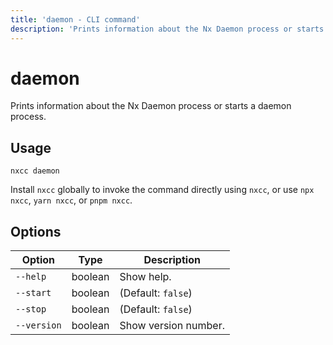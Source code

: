 ```yaml
---
title: 'daemon - CLI command'
description: 'Prints information about the Nx Daemon process or starts a daemon process.'
---
```


# daemon

Prints information about the Nx Daemon process or starts a daemon process.

## Usage

```shell
nxcc daemon
```

Install `nxcc` globally to invoke the command directly using `nxcc`, or use `npx nxcc`, `yarn nxcc`, or `pnpm nxcc`.

## Options

| Option      | Type    | Description          |
| ----------- | ------- | -------------------- |
| `--help`    | boolean | Show help.           |
| `--start`   | boolean | (Default: `false`)   |
| `--stop`    | boolean | (Default: `false`)   |
| `--version` | boolean | Show version number. |
